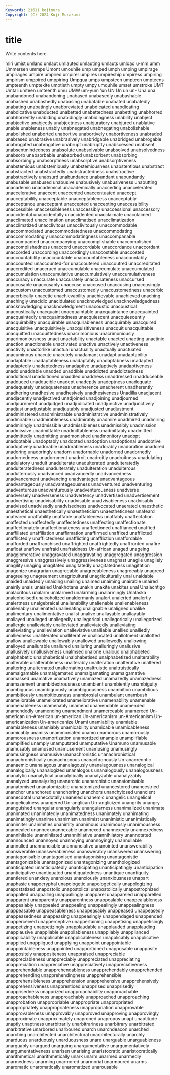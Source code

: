 ```yaml
---
Keywords: 21611 kojimura
Copyright: (C) 2024 Koji Murakami
---
```


# title

Write contents here.



miri umist umland umlaut
umlauted umlauting umlauts umload u-mm umm Ummersen ummps Umont umouhile
ump umped umph umping umpirage umpirages umpire umpired umpirer umpires
umpireship umpiress umpiring umpirism umppired umppiring Umpqua umps umpsteen umpteen
umpteens umpteenth umptekite umptieth umpty umpy umquhile umset umstroke UMT
Umtali umteen umteenth umu UMW um-yum 'un UN Un un
un- Una una unabandoned unabandoning unabased unabasedly unabashable unabashed unabashedly
unabasing unabatable unabated unabatedly unabating unabatingly unabbreviated unabdicated unabdicating unabdicative
unabducted unabetted unabettedness unabetting unabhorred unabhorrently unabiding unabidingly unabidingness unability
unabject unabjective unabjectly unabjectness unabjuratory unabjured unablative unable unableness unably
unabnegated unabnegating unabolishable unabolished unaborted unabortive unabortively unabortiveness unabraded unabrased
unabrasive unabrasively unabridgable unabridged unabrogable unabrogated unabrogative unabrupt unabruptly unabscessed
unabsent unabsentmindedness unabsolute unabsolvable unabsolved unabsolvedness unabsorb unabsorbable unabsorbed unabsorbent
unabsorbing unabsorbingly unabsorptiness unabsorptive unabsorptiveness unabstemious unabstemiously unabstemiousness unabstentious unabstract
unabstracted unabstractedly unabstractedness unabstractive unabstractively unabsurd unabundance unabundant unabundantly unabusable
unabused unabusive unabusively unabusiveness unabutting unacademic unacademical unacademically unacceding unaccelerated
unaccelerative unaccent unaccented unaccentuated unaccept unacceptability unacceptable unacceptableness unacceptably unacceptance
unacceptant unaccepted unaccepting unaccessibility unaccessible unaccessibleness unaccessibly unaccessional unaccessory unaccidental
unaccidentally unaccidented unacclaimate unacclaimed unacclimated unacclimation unacclimatised unacclimatization unacclimatized unacclivitous
unacclivitously unaccommodable unaccommodated unaccommodatedness unaccommodating unaccommodatingly unaccommodatingness unaccompanable unaccompanied unaccompanying
unaccomplishable unaccomplished unaccomplishedness unaccord unaccordable unaccordance unaccordant unaccorded unaccording unaccordingly
unaccostable unaccosted unaccountability unaccountable unaccountableness unaccountably unaccounted unaccounted-for unaccoutered unaccoutred
unaccreditated unaccredited unaccrued unaccumulable unaccumulate unaccumulated unaccumulation unaccumulative unaccumulatively unaccumulativeness
unaccuracy unaccurate unaccurately unaccurateness unaccursed unaccusable unaccusably unaccuse unaccused unaccusing
unaccusingly unaccustom unaccustomed unaccustomedly unaccustomedness unacerbic unacerbically unacetic unachievability unachievable
unachieved unaching unachingly unacidic unacidulated unacknowledged unacknowledgedness unacknowledging unacknowledgment unacoustic
unacoustical unacoustically unacquaint unacquaintable unacquaintance unacquainted unacquaintedly unacquaintedness unacquiescent unacquiescently
unacquirability unacquirable unacquirableness unacquirably unacquired unacquisitive unacquisitively unacquisitiveness unacquit unacquittable
unacquitted unacquittedness unacrimonious unacrimoniously unacrimoniousness unact unactability unactable unacted unacting
unactinic unaction unactionable unactivated unactive unactively unactiveness unactivity unactorlike unactual
unactuality unactually unactuated unacuminous unacute unacutely unadamant unadapt unadaptability unadaptable
unadaptableness unadaptably unadaptabness unadapted unadaptedly unadaptedness unadaptive unadaptively unadaptiveness unadd
unaddable unadded unaddible unaddicted unaddictedness unadditional unadditioned unaddled unaddress unaddressed
unadduceable unadduced unadducible unadept unadeptly unadeptness unadequate unadequately unadequateness unadherence
unadherent unadherently unadhering unadhesive unadhesively unadhesiveness Unadilla unadjacent unadjacently unadjectived
unadjoined unadjoining unadjourned unadjournment unadjudged unadjudicated unadjunctive unadjunctively unadjust unadjustable
unadjustably unadjusted unadjustment unadministered unadministrable unadministrative unadministratively unadmirable unadmirableness unadmirably
unadmire unadmired unadmiring unadmiringly unadmissible unadmissibleness unadmissibly unadmission unadmissive unadmittable
unadmittableness unadmittably unadmitted unadmittedly unadmitting unadmonished unadmonitory unadopt unadoptable unadoptably
unadopted unadoption unadoptional unadoptive unadoptively unadorable unadorableness unadorably unadoration unadored
unadoring unadoringly unadorn unadornable unadorned unadornedly unadornedness unadornment unadroit unadroitly
unadroitness unadulating unadulatory unadult unadulterate unadulterated unadulteratedly unadulteratedness unadulterately unadulteration
unadulterous unadulterously unadvanced unadvancedly unadvancedness unadvancement unadvancing unadvantaged unadvantageous unadvantageously
unadvantageousness unadventured unadventuring unadventurous unadventurously unadventurousness unadverse unadversely unadverseness unadvertency
unadvertised unadvertisement unadvertising unadvisability unadvisable unadvisableness unadvisably unadvised unadvisedly unadvisedness
unadvocated unaerated unaesthetic unaesthetical unaesthetically unaestheticism unaestheticness unafeard unafeared unaffability
unaffable unaffableness unaffably unaffectation unaffected unaffectedly unaffectedness unaffecting unaffectionate unaffectionately
unaffectionateness unaffectioned unaffianced unaffied unaffiliated unaffiliation unaffirmation unaffirmed unaffixed unafflicted
unafflictedly unafflictedness unafflicting unaffliction unaffordable unafforded unaffranchised unaffrighted unaffrightedly unaffronted
unafire unafloat unaflow unafraid unafraidness Un-african unaged unageing unagglomerative unaggravated
unaggravating unaggregated unaggression unaggressive unaggressively unaggressiveness unaghast unagile unagilely unagility
unaging unagitated unagitatedly unagitatedness unagitation unagonize unagrarian unagreeable unagreeableness unagreeably
unagreed unagreeing unagreement unagricultural unagriculturally unai unaidable unaided unaidedly unaiding
unailing unaimed unaiming unairable unaired unairily unais unaisled Unakhotana unakin
unakite unakites unal Unalachtigo unalacritous unalarm unalarmed unalarming unalarmingly Unalaska
unalcoholised unalcoholized unaldermanly unalert unalerted unalertly unalertness unalgebraical unalienability unalienable
unalienableness unalienably unalienated unalienating unalignable unaligned unalike unalimentary unalimentative unalist
unalive unallayable unallayably unallayed unalleged unallegedly unallegorical unallegorically unallegorized unallergic
unalleviably unalleviated unalleviatedly unalleviating unalleviatingly unalleviation unalleviative unalliable unallied unalliedly
unalliedness unalliterated unalliterative unallocated unallotment unallotted unallow unallowable unallowably unallowed
unallowedly unallowing unalloyed unallurable unallured unalluring unalluringly unallusive unallusively unallusiveness
unalmsed unalone unaloud unalphabeted unalphabetic unalphabetical unalphabetised unalphabetized unalterability unalterable
unalterableness unalterably unalteration unalterative unaltered unaltering unalternated unalternating unaltruistic unaltruistically
unamalgamable unamalgamated unamalgamating unamalgamative unamassed unamative unamatively unamazed unamazedly unamazedness
unamazement unambidextrousness unambient unambiently unambiguity unambiguous unambiguously unambiguousness unambition unambitious
unambitiously unambitiousness unambrosial unambulant unambush unameliorable unameliorated unameliorative unamenability unamenable
unamenableness unamenably unamend unamendable unamended unamendedly unamending unamendment unamerceable unamerced
Un-american un-American un-american Un-americanism un-Americanism Un-americanization Un-americanize Unami unamiability unamiable
unamiableness unamiably unamicability unamicable unamicableness unamicably unamiss unammoniated unamo unamorous
unamorously unamorousness unamortization unamortized unample unamplifiable unamplified unamply unamputated unamputative
Unamuno unamusable unamusably unamused unamusement unamusing unamusingly unamusingness unamusive unanachronistic
unanachronistical unanachronistically unanachronous unanachronously Un-anacreontic unanaemic unanalagous unanalagously unanalagousness unanalogical
unanalogically unanalogized unanalogous unanalogously unanalogousness unanalytic unanalytical unanalytically unanalyzable unanalyzably
unanalyzed unanalyzing unanarchic unanarchistic unanatomisable unanatomised unanatomizable unanatomized unancestored unancestried
unanchor unanchored unanchoring unanchors unanchylosed unancient unanecdotal unanecdotally unaneled unanemic
unangelic unangelical unangelicalness unangered Un-anglican Un-anglicized unangrily unangry unanguished unangular
unangularly unangularness unanimalized unanimate unanimated unanimatedly unanimatedness unanimately unanimating unanimatingly
unanime unanimism unanimist unanimistic unanimistically unanimiter unanimities unanimity unanimous unanimously
unanimousness unannealed unannex unannexable unannexed unannexedly unannexedness unannihilable unannihilated unannihilative
unannihilatory unannotated unannounced unannoyed unannoying unannoyingly unannullable unannulled unannunciable unannunciative
unanointed unanswerability unanswerable unanswerableness unanswerably unanswered unanswering unantagonisable unantagonised unantagonising
unantagonistic unantagonizable unantagonized unantagonizing unanthologized unanticipated unanticipatedly unanticipating unanticipatingly unanticipation
unanticipative unantiquated unantiquatedness unantique unantiquity unantlered unanxiety unanxious unanxiously unanxiousness
unapart unaphasic unapocryphal unapologetic unapologetically unapologizing unapostatized unapostolic unapostolical unapostolically
unapostrophized unappalled unappalling unappallingly unapparel unappareled unapparelled unapparent unapparently unapparentness
unappealable unappealableness unappealably unappealed unappealing unappealingly unappealingness unappeasable unappeasableness unappeasably
unappeased unappeasedly unappeasedness unappeasing unappeasingly unappendaged unappended unapperceived unapperceptive unappertaining
unappetising unappetisingly unappetizing unappetizingly unapplaudable unapplauded unapplauding unapplausive unappliable unappliableness
unappliably unapplianced unapplicability unapplicable unapplicableness unapplicably unapplicative unapplied unappliqued unapplying
unappoint unappointable unappointableness unappointed unapportioned unapposable unapposite unappositely unappositeness unappraised
unappreciable unappreciableness unappreciably unappreciated unappreciating unappreciation unappreciative unappreciatively unappreciativeness unapprehendable
unapprehendableness unapprehendably unapprehended unapprehending unapprehendingness unapprehensible unapprehensibleness unapprehension unapprehensive unapprehensively
unapprehensiveness unapprenticed unapprised unapprisedly unapprisedness unapprized unapproachability unapproachable unapproachableness unapproachably
unapproached unapproaching unapprobation unappropriable unappropriate unappropriated unappropriately unappropriateness unappropriation unapprovable
unapprovableness unapprovably unapproved unapproving unapprovingly unapproximate unapproximately unaproned unapropos unapt
unaptitude unaptly unaptness unarbitrarily unarbitrariness unarbitrary unarbitrated unarbitrative unarbored unarboured
unarch unarchdeacon unarched unarching unarchitected unarchitectural unarchitecturally unarchly unarduous unarduously
unarduousness unare unarguable unarguableness unarguably unargued unarguing unargumentative unargumentatively unargumentativeness
unarisen unarising unaristocratic unaristocratically unarithmetical unarithmetically unark unarm unarmed unarmedly
unarmedness unarming unarmored unarmorial unarmoured unarms unaromatic unaromatically unaromatized unarousable
